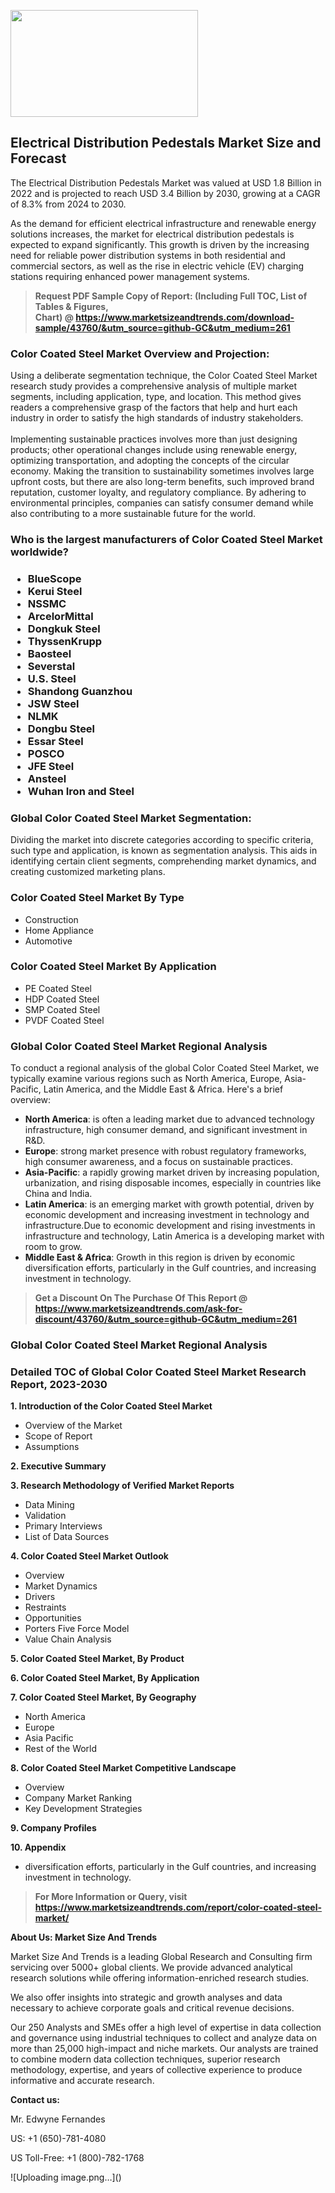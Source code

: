 <p><img class="alignnone size-medium wp-image-20088" src="https://ffe5etoiles.com/wp-content/uploads/2024/12/MST1-300x171.png" alt="" width="300" height="171" /></p><h2>Electrical Distribution Pedestals Market Size and Forecast</h2><p>The Electrical Distribution Pedestals Market was valued at USD 1.8 Billion in 2022 and is projected to reach USD 3.4 Billion by 2030, growing at a CAGR of 8.3% from 2024 to 2030.</p><p>As the demand for efficient electrical infrastructure and renewable energy solutions increases, the market for electrical distribution pedestals is expected to expand significantly. This growth is driven by the increasing need for reliable power distribution systems in both residential and commercial sectors, as well as the rise in electric vehicle (EV) charging stations requiring enhanced power management systems.</p></p><blockquote id="" class=""><strong>Request PDF Sample Copy of Report: (Including Full TOC, List of Tables &amp; Figures, Chart)&nbsp;@&nbsp;<strong><a href="https://www.marketsizeandtrends.com/download-sample/43760/&utm_source=github-GC&utm_medium=261" target="_blank">https://www.marketsizeandtrends.com/download-sample/43760/&utm_source=github-GC&utm_medium=261</a></strong></strong></blockquote><h3 id="" class="">Color Coated Steel Market&nbsp;Overview and Projection:</h3><p id="" class="">Using a deliberate segmentation technique, the Color Coated Steel Market research study provides a comprehensive analysis of multiple market segments, including application, type, and location. This method gives readers a comprehensive grasp of the factors that help and hurt each industry in order to satisfy the high standards of industry stakeholders. <br /> <br />Implementing sustainable practices involves more than just designing products; other operational changes include using renewable energy, optimizing transportation, and adopting the concepts of the circular economy. Making the transition to sustainability sometimes involves large upfront costs, but there are also long-term benefits, such improved brand reputation, customer loyalty, and regulatory compliance. By adhering to environmental principles, companies can satisfy consumer demand while also contributing to a more sustainable future for the world.</p><h3 id="" class="">Who is the largest manufacturers of&nbsp;Color Coated Steel Market worldwide?</h3><h3 class=""><p><ul><li>BlueScope </li><li> Kerui Steel </li><li> NSSMC </li><li> ArcelorMittal </li><li> Dongkuk Steel </li><li> ThyssenKrupp </li><li> Baosteel </li><li> Severstal </li><li> U.S. Steel </li><li> Shandong Guanzhou </li><li> JSW Steel </li><li> NLMK </li><li> Dongbu Steel </li><li> Essar Steel </li><li> POSCO </li><li> JFE Steel </li><li> Ansteel </li><li> Wuhan Iron and Steel</li></ul></p></h3><h3 id="" class="">Global&nbsp;Color Coated Steel Market Segmentation:</h3><p id="" class="">Dividing the market into discrete categories according to specific criteria, such type and application, is known as segmentation analysis. This aids in identifying certain client segments, comprehending market dynamics, and creating customized marketing plans.</p><h3 id="" class="">Color Coated Steel Market&nbsp;By Type</h3><p><p><ul><li>Construction</li><li> Home Appliance</li><li> Automotive</p></li></ul></p></p><h3 id="" class="">Color Coated Steel Market&nbsp;By Application</h3><p class=""><p><ul><li>PE Coated Steel</li><li> HDP Coated Steel</li><li> SMP Coated Steel</li><li> PVDF Coated Steel</li></ul></p></p><h3 id="" class="">Global Color Coated Steel Market Regional Analysis</h3><p id="" class="">To conduct a regional analysis of the global Color Coated Steel Market, we typically examine various regions such as North America, Europe, Asia-Pacific, Latin America, and the Middle East &amp; Africa. Here's a brief overview:</p><ul><li><strong>North America</strong>: is often a leading market due to advanced technology infrastructure, high consumer demand, and significant investment in R&amp;D.</li><li><strong>Europe</strong>: strong market presence with robust regulatory frameworks, high consumer awareness, and a focus on sustainable practices.</li><li><strong>Asia-Pacific</strong>: a rapidly growing market driven by increasing population, urbanization, and rising disposable incomes, especially in countries like China and India.</li><li><strong>Latin America</strong>: is an emerging market with growth potential, driven by economic development and increasing investment in technology and infrastructure.Due to economic development and rising investments in infrastructure and technology, Latin America is a developing market with room to grow.</li><li><strong>Middle East &amp; Africa</strong>: Growth in this region is driven by economic diversification efforts, particularly in the Gulf countries, and increasing investment in technology.</li></ul><blockquote id="" class=""><strong>Get a Discount On The Purchase Of This Report @ <strong><a href="https://www.marketsizeandtrends.com/ask-for-discount/43760/&utm_source=github-GC&utm_medium=261" target="_blank">https://www.marketsizeandtrends.com/ask-for-discount/43760/&utm_source=github-GC&utm_medium=261</a></strong></strong></blockquote><h3 id="" class="">Global Color Coated Steel Market Regional Analysis</h3><h3 id="" class="">Detailed TOC of Global Color Coated Steel Market Research Report, 2023-2030</h3><p id="" class=""><strong>1. Introduction of the Color Coated Steel Market</strong></p><ul><li>Overview of the Market</li><li>Scope of Report</li><li>Assumptions</li></ul><p id="" class=""><strong>2. Executive Summary</strong></p><p id="" class=""><strong>3. Research Methodology of Verified Market Reports</strong></p><ul><li>Data Mining</li><li>Validation</li><li>Primary Interviews</li><li>List of Data Sources</li></ul><p id="" class=""><strong>4. Color Coated Steel Market Outlook</strong></p><ul><li>Overview</li><li>Market Dynamics</li><li>Drivers</li><li>Restraints</li><li>Opportunities</li><li>Porters Five Force Model</li><li>Value Chain Analysis</li></ul><p id="" class=""><strong>5. Color Coated Steel Market, By Product</strong></p><p id="" class=""><strong>6. Color Coated Steel Market, By Application</strong></p><p id="" class=""><strong>7. Color Coated Steel Market, By Geography</strong></p><ul><li>North America</li><li>Europe</li><li>Asia Pacific</li><li>Rest of the World</li></ul><p id="" class=""><strong>8. Color Coated Steel Market Competitive Landscape</strong></p><ul><li>Overview</li><li>Company Market Ranking</li><li>Key Development Strategies</li></ul><p id="" class=""><strong>9. Company Profiles</strong></p><p id="" class=""><strong>10. Appendix</strong></p><ul><li>diversification efforts, particularly in the Gulf countries, and increasing investment in technology.</li></ul><blockquote id="" class=""><strong>For More Information or Query, visit <strong><strong><a href="https://www.marketsizeandtrends.com/report/color-coated-steel-market/" target="_blank">https://www.marketsizeandtrends.com/report/color-coated-steel-market/</a></strong></strong></strong></blockquote><p id="" class=""><strong>About Us: Market Size And Trends</strong></p><p id="" class="">Market Size And Trends is a leading Global Research and Consulting firm servicing over 5000+ global clients. We provide advanced analytical research solutions while offering information-enriched research studies.</p><p id="" class="">We also offer insights into strategic and growth analyses and data necessary to achieve corporate goals and critical revenue decisions.</p><p id="" class="">Our 250 Analysts and SMEs offer a high level of expertise in data collection and governance using industrial techniques to collect and analyze data on more than 25,000 high-impact and niche markets. Our analysts are trained to combine modern data collection techniques, superior research methodology, expertise, and years of collective experience to produce informative and accurate research.</p><p id="" class=""><strong>Contact us:</strong></p><p id="" class="">Mr. Edwyne Fernandes</p><p id="" class="">US: +1 (650)-781-4080</p><p id="" class="">US Toll-Free: +1 (800)-782-1768</p>
![Uploading image.png…]()
